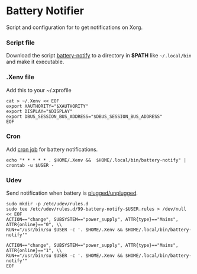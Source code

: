 # Battery Notifier

Script and configuration for to get notifications on Xorg.

### Script file

Download the script [battery-notify](./battery-notify) to a directory in **$PATH** like `~/.local/bin` and make it executable.

### .Xenv file

Add this to your ~/.xprofile

```
cat > ~/.Xenv << EOF
export XAUTHORITY="$XAUTHORITY"
export DISPLAY="$DISPLAY"
export DBUS_SESSION_BUS_ADDRESS="$DBUS_SESSION_BUS_ADDRESS"
EOF
```

### Cron

Add [cron job](https://wiki.archlinux.org/title/cron#Running_X.org_server-based_applications) for battery notifications.

```
echo "* * * * * . $HOME/.Xenv &&  $HOME/.local/bin/battery-notify" | crontab -u $USER -
```

### Udev

Send notification when battery is [plugged/unplugged](https://wiki.archlinux.org/title/udev#Triggering_desktop_notifications_from_a_udev_rule).

```
sudo mkdir -p /etc/udev/rules.d
sudo tee /etc/udev/rules.d/99-battery-notify-$USER.rules > /dev/null << EOF
ACTION=="change", SUBSYSTEM=="power_supply", ATTR{type}=="Mains", ATTR{online}=="0", \\
RUN+="/usr/bin/su $USER -c '. $HOME/.Xenv && $HOME/.local/bin/battery-notify'"

ACTION=="change", SUBSYSTEM=="power_supply", ATTR{type}=="Mains", ATTR{online}=="1", \\
RUN+="/usr/bin/su $USER -c '. $HOME/.Xenv && $HOME/.local/bin/battery-notify'"
EOF
```
